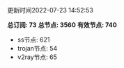更新时间2022-07-23 14:52:53

**总订阅: 73**
**总节点: 3560**
**有效节点: 740**
- ss节点: 621
- trojan节点: 54
- v2ray节点: 65
